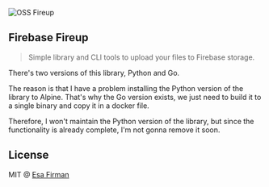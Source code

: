 ![OSS Fireup](https://user-images.githubusercontent.com/1691440/126067630-ac91d5ea-fbe0-4088-981a-87c7b3c94efd.gif)

## Firebase Fireup 

> Simple library and CLI tools to upload your files to Firebase storage.

There's two versions of this library, Python and Go.

The reason is that I have a problem installing the Python version of the library to Alpine. That's why the Go version
exists, we just need to build it to a single binary and copy it in a docker file.

Therefore, I won't maintain the Python version of the library, but since the functionality is already complete, I'm not gonna remove it soon.

## License 

MIT @ [Esa Firman](https://github.com/esafirm)
